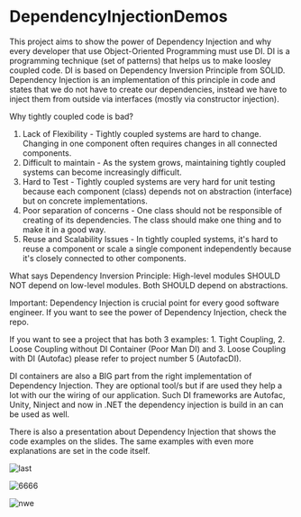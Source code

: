 # DependencyInjectionDemos

This project aims to show the power of Dependency Injection and why every developer that use Object-Oriented Programming must use DI.
DI is a programming technique (set of patterns) that helps us to make loosley coupled code. DI is based on Dependency Inversion Principle from SOLID.
Dependency Injection is an implementation of this principle in code and states that we do not have to create our dependencies, instead we have to inject them
from outside via interfaces (mostly via constructor injection). 

Why tightly coupled code is bad?
1. Lack of Flexibility - Tightly coupled systems are hard to change. Changing in one component often requires changes in all connected components.
2. Difficult to maintain - As the system grows, maintaining tightly coupled systems can become increasingly difficult.
3. Hard to Test - Tightly coupled systems are very hard for unit testing because each component (class) depends not on abstraction (interface) but on concrete implementations.
4. Poor separation of concerns - One class should not be responsible of creating of its dependencies. The class should make one thing and to make it in a good way.
5. Reuse and Scalability Issues - In tightly coupled systems, it's hard to reuse a component or scale a single component independently because it's closely connected to other components.

What says Dependency Inversion Principle: High-level modules SHOULD NOT depend on low-level modules. Both SHOULD depend on abstractions.

Important: Dependency Injection is crucial point for every good software engineer. If you want to see the power of Dependency Injection, check the repo.

If you want to see a project that has both 3 examples: 1. Tight Coupling, 2. Loose Coupling without DI Container (Poor Man DI) and 3. Loose Coupling with DI (Autofac)
please refer to project number 5 (AutofacDI).

DI containers are also a BIG part from the right implementation of Dependency Injection. They are optional tool/s but if are used they help a lot with our the wiring of our application. Such DI frameworks are Autofac, Unity, Ninject and now in .NET the dependency injection is build in an can be used as well.

There is also a presentation about Dependency Injection that shows the code examples on the slides. The same examples with even more explanations are set
in the code itself.

![last](https://github.com/velizar92/DependencyInjectionDemos/assets/40525254/cc2d8892-fbee-4602-b43e-392756ddd7da)

![6666](https://github.com/velizar92/DependencyInjectionDemos/assets/40525254/72a236b2-c6f7-4380-9986-d868a300a64e)

![nwe](https://github.com/velizar92/DependencyInjectionDemos/assets/40525254/c1f09cd2-6de3-4e8b-a8d4-d950137d1ac4)




